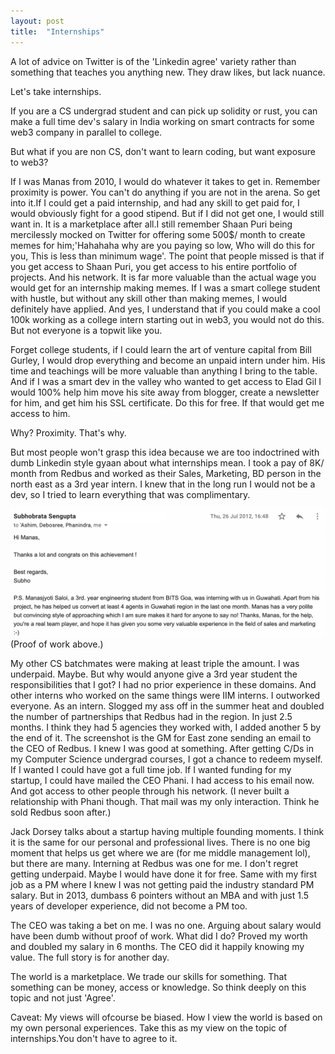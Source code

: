 ```yaml
---
layout: post
title:  "Internships"
---
```


A lot of advice on Twitter is of the 'Linkedin agree' variety rather than something that teaches you anything new. They draw likes, but lack nuance.

Let's take internships.

If you are a CS undergrad student and can pick up solidity or rust, you can make a full time dev's salary in India working on smart contracts for some web3 company in parallel to college.

But what if you are non CS, don't want to learn coding, but want exposure to web3?

If I was Manas from 2010, I would do whatever it takes to get in. Remember proximity is power. You can't do anything if you are not in the arena. So get into it.If I could get a paid internship, and had any skill to get paid for, I would obviously fight for a good stipend. But if I did not get one, I would still want in. It is a marketplace after all.I still remember Shaan Puri being mercilessly mocked on Twitter for offering some 500$/ month to create memes for him;'Hahahaha why are you paying so low, Who will do this for you, This is less than minimum wage'. The point that people missed is that if you get access to Shaan Puri, you get access to his entire portfolio of projects. And his network. It is far more valuable than the actual wage you would get for an internship making memes. If I was a smart college student with hustle, but without any skill other than making memes, I would definitely have applied. And yes, I understand that if you could make a cool 100k working as a college intern starting out in web3, you would not do this. But not everyone is a topwit like you.

Forget college students, if I could learn the art of venture capital from Bill Gurley, I would drop everything and become an unpaid intern under him. His time and teachings will be more valuable than anything I bring to the table. And if I was a smart dev in the valley who wanted to get access to Elad Gil I would 100% help him move his site away from blogger, create a newsletter for him, and get him his SSL certificate. Do this for free. If that would get me access to him.

Why? Proximity. That's why.

But most people won't grasp this idea because we are too indoctrined with dumb Linkedin style gyaan about what internships mean. I took a pay of 8K/ month from Redbus and worked as their Sales, Marketing, BD person in the north east as a 3rd year intern. I knew that in the long run I would not be a dev, so I tried to learn everything that was complimentary.

![Redbus intern sales message](/assets/img/redbus_intern.png)
(Proof of work above.)

My other CS batchmates were making at least triple the amount. I was underpaid. Maybe. But why would anyone give a 3rd year student the responsibilities that I got? I had no prior experience in these domains. And other interns who worked on the same things were IIM interns. I outworked everyone. As an intern. Slogged my ass off in the summer heat and doubled the number of partnerships that Redbus had in the region. In just 2.5 months. I think they had 5 agencies they worked with, I added another 5 by the end of it. The screenshot is the GM for East zone sending an email to the CEO of Redbus. I knew I was good at something. After getting C/Ds in my Computer Science undergrad courses, I got a chance to redeem myself. If I wanted I could have got a full time job. If I wanted funding for my startup, I could have mailed the CEO Phani. I had access to his email now. And got access to other people through his network. (I never built a relationship with Phani though. That mail was my only interaction. Think he sold Redbus soon after.)

Jack Dorsey talks about a startup having multiple founding moments. I think it is the same for our personal and professional lives. There is no one big moment that helps us get where we are (for me middle management lol), but there are many. Interning at Redbus was one for me. I don't regret getting underpaid. Maybe I would have done it for free. Same with my first job as a PM where I knew I was not getting paid the industry standard PM salary. But in 2013, dumbass 6 pointers without an MBA and with just 1.5 years of developer experience, did not become a PM too.

The CEO was taking a bet on me. I was no one. Arguing about salary would have been dumb without proof of work. What did I do? Proved my worth and doubled my salary in 6 months. The CEO did it happily knowing my value. The full story is for another day.

The world is a marketplace. We trade our skills for something. That something can be money, access or knowledge. So think deeply on this topic and not just 'Agree'.

Caveat: My views will ofcourse be biased. How I view the world is based on my own personal experiences. Take this as my view on the topic of internships.You don't have to agree to it.

